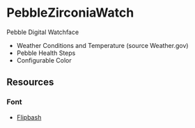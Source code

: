 # PebbleZirconiaWatch
Pebble Digital Watchface

* Weather Conditions and Temperature (source Weather.gov)
* Pebble Health Steps
* Configurable Color

## Resources

### Font

* [Flipbash](http://www.dafont.com/flipbash.font)
